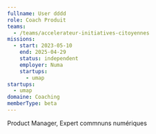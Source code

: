 ```yaml
---
fullname: User dddd
role: Coach Produit
teams:
  - /teams/accelerateur-initiatives-citoyennes
missions:
  - start: 2023-05-10
    end: 2025-04-29
    status: independent
    employer: Numa
    startups:
      - umap
startups:
  - umap
domaine: Coaching
memberType: beta
---
```

Product Manager, Expert commnuns numériques